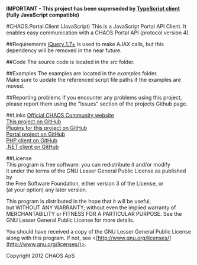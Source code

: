 **IMPORTANT - This project has been superseded by [TypeScript client](https://github.com/CHAOS-Community/CHAOS.Portal.Client-TypeScript) (fully JavaScript compatible)**  
  
#CHAOS.Portal.Client (JavaScript)
This is a JavaScript Portal API Client. It enables easy communication with a CHAOS Portal API (protocol version 4).

##Requirements
[jQuery 1.7+](http://jquery.com/) is used to make AJAX calls, but this dependency will be removed in the near future.

##Code
The source code is located in the *src* folder.  

##Examples
The examples are located in the *examples* folder.  
Make sure to update the referenced script file paths if the examples are moved.

##Reporting problems
If you encounter any problems using this project, please report them using the "Issues" section of the projects Github page.

##Links
[Official CHAOS Community website](http://www.chaos-community.org/)  
[This project on GitHub](https://github.com/CHAOS-Community/CHAOS.Portal.Client-JavaScript)  
[Plugins for this project on GitHub](https://github.com/CHAOS-Community/CHAOS.Portal.Client.Plugins-JavaScript)  
[Portal project on GitHub](https://github.com/CHAOS-Community/Portal)  
[PHP client on GitHub](https://github.com/CHAOS-Community/CHAOS.Portal.Client-PHP)  
[.NET client on GitHub](https://github.com/CHAOS-Community/CHAOS.Portal.Client-.NET)

##License  
This program is free software: you can redistribute it and/or modify  
it under the terms of the GNU Lesser General Public License as published by  
the Free Software Foundation, either version 3 of the License, or  
(at your option) any later version.  
  
This program is distributed in the hope that it will be useful,  
but WITHOUT ANY WARRANTY; without even the implied warranty of  
MERCHANTABILITY or FITNESS FOR A PARTICULAR PURPOSE.  See the  
GNU Lesser General Public License for more details.  
  
You should have received a copy of the GNU Lesser General Public License  
along with this program.  If not, see <[http://www.gnu.org/licenses/](http://www.gnu.org/licenses/)>.  
  
Copyright 2012 CHAOS ApS
